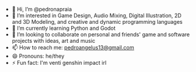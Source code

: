 - 👋 Hi, I’m @pedronapraia
- 👀 I’m interested in Game Design, Audio Mixing, Digital Illustration, 2D and 3D Modeling, and creative and dynamic programming languages
- 🌱 I’m currently learning Python and Godot
- 💞️ I’m looking to collaborate on personal and friends' game and software projects with ideas, art and music
- 📫 How to reach me: pedroangelus13@gmail.com
- 😄 Pronouns: he/they
- ⚡ Fun fact: I'm venti genshin impact irl
